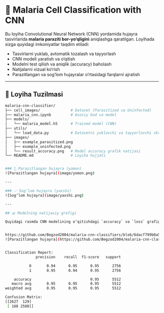 # 🦠 Malaria Cell Classification with CNN

Bu loyiha Convolutional Neural Network (CNN) yordamida hujayra tasvirlarida **malaria paraziti bor-yo‘qligini** aniqlashga qaratilgan. Loyihada sizga quyidagi imkoniyatlar taqdim etiladi:

- Tasvirlarni yuklab, avtomatik tozalash va tayyorlash
- CNN modeli yaratish va o‘qitish
- Modelni test qilish va aniqlik (accuracy) baholash
- Natijalarni vizual ko‘rish
- Parazitlangan va sog‘lom hujayralar o‘rtasidagi farqlarni ajratish

---

## 📂 Loyiha Tuzilmasi

```bash
malaria-cnn-classifier/
├── cell_images/              # Dataset (Parasitized va Uninfected)
├── malaria_cnn.ipynb         # Asosiy kod va model
├── models/
│   └── malaria_model.h5      # Trained model (CNN)
├── utils/
│   └── load_data.py          # Datasetni yuklovchi va tayyorlovchi skript
├── images/
│   ├── example_parasitized.png
│   ├── example_uninfected.png
│   └── result_accuracy.png   # Model accuracy grafik natijasi
└── README.md                 # Loyiha hujjati


### 🦠 Parazitlangan hujayra (yomon)
![Parazitlangan hujayra](image/yomon.png)

---

### ✅ Sog‘lom hujayra (yaxshi)
![Sog‘lom hujayra](image/yaxshi.png)

---

## 📊 Modelning natijaviy grafigi

Quyidagi rasmda CNN modelining o‘qitishdagi `accuracy` va `loss` grafigi ko‘rsatilgan:


https://github.com/Begzod2004/malaria-cnn-classifiers/blob/6dacf799b0a59359a8757da3e8eb9f4858052216/image/result.png
![Parazitlangan hujayra](https://github.com/Begzod2004/malaria-cnn-classifiers/blob/6dacf799b0a59359a8757da3e8eb9f4858052216/image/result.png)


Classification Report:
              precision    recall  f1-score   support

           0       0.94      0.95      0.95      2756
           1       0.95      0.94      0.95      2756

    accuracy                           0.95      5512
   macro avg       0.95      0.95      0.95      5512
weighted avg       0.95      0.95      0.95      5512

Confusion Matrix:
[[2627  129]
 [ 168 2588]]
